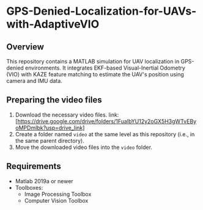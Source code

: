 # GPS-Denied-Localization-for-UAVs-with-AdaptiveVIO
## Overview
This repository contains a MATLAB simulation for UAV localization in GPS-denied environments.
It integrates EKF-based Visual-Inertial Odometry (VIO) with KAZE feature matching to estimate the UAV's position using camera and IMU data.

## Preparing the video files
1. Download the necessary video files. link: [https://drive.google.com/drive/folders/1FuaIbYU12y2oGX5H3gWTvEByoMPDmIbk?usp=drive_link]
2. Create a folder named `video` at the same level as this repository (i.e., in the same parent directory).
3. Move the downloaded video files into the `video` folder.

## Requirements
- Matlab 2019a or newer
- Toolboxes:
  - Image Processing Toolbox
  - Computer Vision Toolbox
